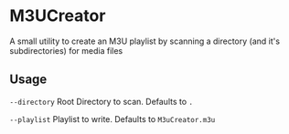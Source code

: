 # M3UCreator

A small utility to create an M3U playlist by scanning a directory (and it's subdirectories) for media files

## Usage

`--directory` Root Directory to scan. Defaults to `.`

`--playlist` Playlist to write. Defaults to `M3uCreator.m3u`